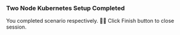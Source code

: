 ### Two Node Kubernetes Setup Completed  
  
You completed scenario respectively. 👏🏻
Click Finish button to close session.  
